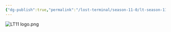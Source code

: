 ```yaml
---
{"dg-publish":true,"permalink":"/lost-terminal/season-11-0/lt-season-11-0/","hide":true,"tags":["project/lt"],"noteIcon":""}
---
```



![LT11 logo.png](/img/user/LT11%20logo.png)

 
